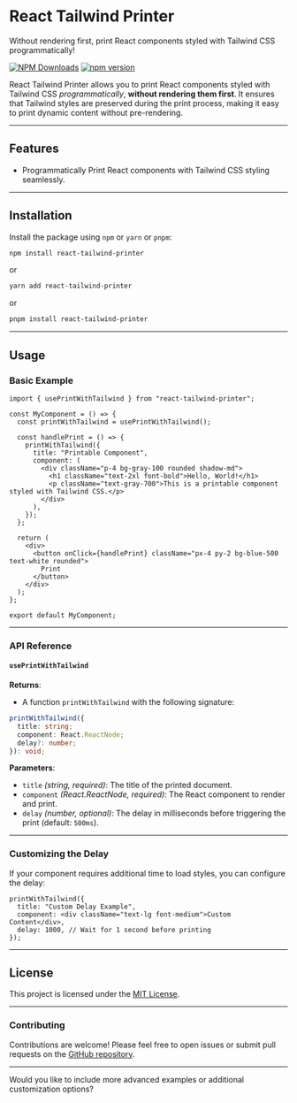# React Tailwind Printer
Without rendering first, print React components styled with Tailwind CSS programmatically!

[![NPM Downloads](https://img.shields.io/npm/dt/react-tailwind-printer.svg?style=flat)](https://npmcharts.com/compare/react-tailwind-printer?minimal=true)
[![npm version](https://badge.fury.io/js/react-tailwind-printer.svg)](https://badge.fury.io/js/react-tailwind-printer)

React Tailwind Printer allows you to print React components styled with Tailwind CSS *programmatically*, **without rendering them first**. It ensures that Tailwind styles are preserved during the print process, making it easy to print dynamic content without pre-rendering.

---

## **Features**
- Programmatically Print React components with Tailwind CSS styling seamlessly.

---

## **Installation**

Install the package using `npm` or `yarn` or `pnpm`:

```bash
npm install react-tailwind-printer
```

or

```bash
yarn add react-tailwind-printer
```

or

```bash
pnpm install react-tailwind-printer
```

---

## **Usage**

### **Basic Example**

```tsx
import { usePrintWithTailwind } from "react-tailwind-printer";

const MyComponent = () => {
  const printWithTailwind = usePrintWithTailwind();

  const handlePrint = () => {
    printWithTailwind({
      title: "Printable Component",
      component: (
        <div className="p-4 bg-gray-100 rounded shadow-md">
          <h1 className="text-2xl font-bold">Hello, World!</h1>
          <p className="text-gray-700">This is a printable component styled with Tailwind CSS.</p>
        </div>
      ),
    });
  };

  return (
    <div>
      <button onClick={handlePrint} className="px-4 py-2 bg-blue-500 text-white rounded">
        Print
      </button>
    </div>
  );
};

export default MyComponent;
```

---

### **API Reference**

#### **`usePrintWithTailwind`**

**Returns**:  
- A function `printWithTailwind` with the following signature:

```ts
printWithTailwind({
  title: string;
  component: React.ReactNode;
  delay?: number;
}): void;
```

**Parameters**:  
- `title` *(string, required)*: The title of the printed document.  
- `component` *(React.ReactNode, required)*: The React component to render and print.  
- `delay` *(number, optional)*: The delay in milliseconds before triggering the print (default: `500ms`).  

---

### **Customizing the Delay**

If your component requires additional time to load styles, you can configure the delay:

```tsx
printWithTailwind({
  title: "Custom Delay Example",
  component: <div className="text-lg font-medium">Custom Content</div>,
  delay: 1000, // Wait for 1 second before printing
});
```

---

## **License**

This project is licensed under the [MIT License](./LICENSE).

---

### **Contributing**

Contributions are welcome! Please feel free to open issues or submit pull requests on the [GitHub repository](https://github.com/shahriarAS/react-tailwind-printer).

---

Would you like to include more advanced examples or additional customization options?